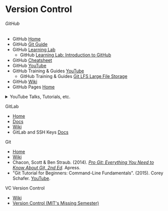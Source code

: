 # Version Control

###### GitHub<br>
- GitHub [Home](https://docs.github.com/en)
- GitHub [Git Guide](https://github.com/git-guides/)<br>
- GitHub [Learning Lab](https://lab.github.com)<br>
  - GitHub [Learning Lab: Introduction to GitHub](https://lab.github.com/githubtraining/introduction-to-github)<br>
- GitHub [Cheatsheet](https://training.github.com/downloads/github-git-cheat-sheet/)<br>
- GitHub [YouTube](https://www.youtube.com/channel/UC7c3Kb6jYCRj4JOHHZTxKsQ)
- GitHub Training & Guides [YouTube](https://www.youtube.com/channel/UCP7RrmoueENv9TZts3HXXtw)<br>
  - GitHub Training & Guides [Git LFS Large File Storage](https://www.youtube.com/watch?v=uLR1RNqJ1Mw)<br>
- GitHub [Wiki](https://en.wikipedia.org/wiki/GitHub)<br>
- GitHub Pages [Home](https://pages.github.com)<br>
<details><summary>YouTube Talks, Tutorials, etc.</summary><br>

- "Git & GitHub Crash Course For Beginners". (2017). Traversy Media. [YouTube](https://www.youtube.com/watch?v=SWYqp7iY_Tc).<br>
- "Git and GitHub for Beginners - Crash Course". (2020). freeCodeCamp.org. [YouTube](https://www.youtube.com/watch?v=RGOj5yH7evk).<br>
</details>

GitLab<br>
- [Home](https://about.gitlab.com)<br>
- [Docs](https://docs.gitlab.com)<br>
- [Wiki](https://en.wikipedia.org/wiki/GitLab)<br>
- GitLab and SSH Keys [Docs](https://docs.gitlab.com/ee/ssh/README.html)<br>

Git<br>
- [Home](https://git-scm.com/doc)
- [Wiki](https://en.wikipedia.org/wiki/Git)<br>
- Chacon, Scott & Ben Straub. (2014). [_Pro Git: Everything You Need to Know About Git, 2nd Ed_](https://git-scm.com/book/en/v2). Apress.<br>
- "Git Tutorial for Beginners: Command-Line Fundamentals". (2015). Corey Schafer. [YouTube](https://www.youtube.com/watch?v=HVsySz-h9r4).<br>

VC Version Control<br>
- [Wiki](https://en.wikipedia.org/wiki/Version_control)<br>
- [Version Control (MIT's Missing Semester)](https://missing.csail.mit.edu/2020/version-control/)<br>
